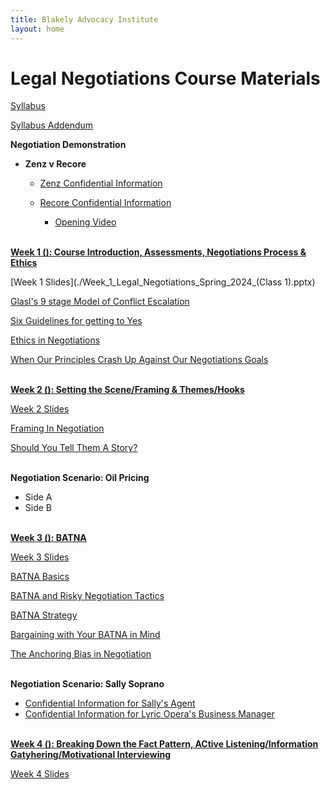 ```yaml
---
title: Blakely Advocacy Institute
layout: home
---
```

# Legal Negotiations Course Materials

[Syllabus](./Spring_2024_Legal_Negotiatio_Syllabus_updated.pdf)

[Syllabus Addendum](./Spring_2024_Legal_Negotiations_syllabus_addendum.pdf)

**Negotiation Demonstration**

- **Zenz v Recore**

    - [Zenz Confidential Information](./Senator_Zenz.pdf)
    - [Recore Confidential Information](./Senator_Recore.pdf)
 
        - [Opening Video](https://uofh-my.sharepoint.com/:v:/g/personal/dburgosc_cougarnet_uh_edu/Edl19Pca7xZEgo4vUFVfeh8BK6qKS5uj9JhI8l7xEsj1kw?nav=eyJyZWZlcnJhbEluZm8iOnsicmVmZXJyYWxBcHAiOiJPbmVEcml2ZUZvckJ1c2luZXNzIiwicmVmZXJyYWxBcHBQbGF0Zm9ybSI6IldlYiIsInJlZmVycmFsTW9kZSI6InZpZXciLCJyZWZlcnJhbFZpZXciOiJNeUZpbGVzTGlua0NvcHkifX0&e=c8nwtl)
     
<br> **<u> Week 1 (): Course Introduction, Assessments, Negotiations Process & Ethics </u>**</br>

[Week 1 Slides](./Week_1_Legal_Negotiations_Spring_2024_(Class 1).pptx)

[Glasl's 9 stage Model of Conflict Escalation](./Conflict_Escalation_Glasl.pdf)

[Six Guidelines for getting to Yes](./Six_Guidelines_for_Getting_to_Yes.docx)

[Ethics in Negotiations](./Ethics_in_Negotiations.docx)

[When Our Principles Crash Up Against Our Negotiations Goals](./When_Our_Principles_Crash_Up_Against_Our_Negotiation_Goals.docx)

<br> **<u>Week 2 (): Setting the Scene/Framing & Themes/Hooks </u>** </br>

[Week 2 Slides](./Week_2_Setting_the_Scene_and_Framing_Spring_2024.pptx)

[Framing In Negotiation](./Framing_in_Negotiation.docx)

[Should You Tell Them A Story?](./Stories_Weak_Strong_Facts.docx)

<br> **Negotiation Scenario: Oil Pricing** </br>
- Side A
- Side B

<br> **<u>Week 3 (): BATNA </u>** </br>

[Week 3 Slides](./)

[BATNA Basics](./13_BATNA_Basics.pdf)

[BATNA and Risky Negotiation Tactics](./BATNA_and_Risky_Negotiation_Tactics.docx)

[BATNA Strategy](./BATNA_Strategy_Should_You_Reveal_Your_BATNA.docx)

[Bargaining with Your BATNA in Mind](./Negotiation_and_Bargaining_with_Your_BATNA_in_Mind.docx)

[The Anchoring Bias in Negotiation](./The_Anchoring_Bias_in_Negotiation.docx)

<br> **Negotiation Scenario: Sally Soprano** </br>
- [Confidential Information for Sally's Agent](./Sally's_Agent-Confidential_Information.pdf)
- [Confidential Information for Lyric Opera's Business Manager](./Lyric_Opera's_Business_Manager-Confidential_Information.pdf)

<br> **<u>Week 4 (): Breaking Down the Fact Pattern, ACtive Listening/Information Gatyhering/Motivational Interviewing </u>** </br>

[Week 4 Slides](./)

